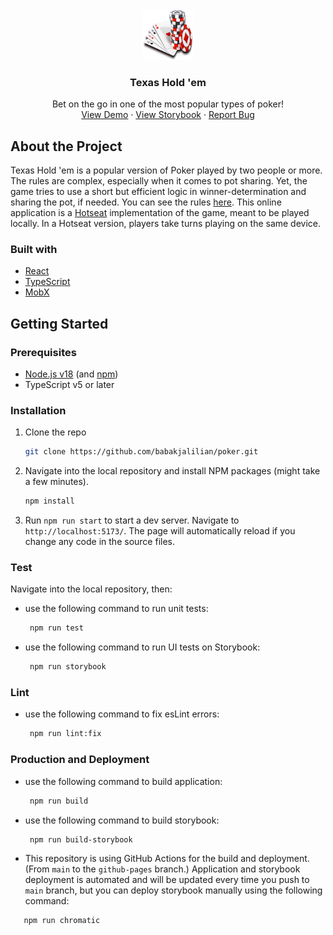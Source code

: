 <div id="top"></div>

<br />
<div align="center">
  <a href="https://github.com/babakjalilian/Read_Me_Test">
    <img src="src/textures/card_image.png" alt="Logo" width="80" height="80">
  </a>

<h3 align="center">Texas Hold 'em</h3>

  <p align="center">
    Bet on the go in one of the most popular types of poker!
    <br />
    <a href="https://babakjalilian.github.io/poker/">View Demo</a>
    ·
    <a href="https://64490d38c9d380ea6fbfb8a6-qyyygmgvbh.chromatic.com/">View Storybook</a>
    ·
    <a href="https://github.com/babakjalilian/poker/issues">Report Bug</a>
  </p>
</div>

## About the Project

Texas Hold \'em is a popular version of Poker played by two people or more. The rules are complex, especially when it comes to pot sharing. Yet, the game tries to use a short but efficient logic in winner-determination and sharing the pot, if needed. You can see the rules [here](https://en.wikipedia.org/wiki/Texas_hold_'em#Rules "Texas Hold 'em rules").
This online application is a [Hotseat](https://en.wikipedia.org/wiki/Hotseat_%28multiplayer_mode%29 'Hotseat') implementation of the game, meant to be played locally. In a Hotseat version, players take turns playing on the same device.

### Built with

- [React](https://reactjs.org/)
- [TypeScript](https://typescriptlang.org/)
- [MobX](https://mobx.js.org/README.html 'MobX')

## Getting Started

### Prerequisites

- [Node.js v18](https://nodejs.org/en/download/) (and [npm](https://www.npmjs.com/))
- TypeScript v5 or later

### Installation

1. Clone the repo
   ```sh
   git clone https://github.com/babakjalilian/poker.git
   ```
2. Navigate into the local repository and install NPM packages (might take a few minutes).

   ```sh
   npm install
   ```

3. Run `npm run start` to start a dev server. Navigate to `http://localhost:5173/`. The page will automatically reload if you change any code in the source files.

### Test

Navigate into the local repository, then:

- use the following command to run unit tests:
  ```sh
   npm run test
  ```
- use the following command to run UI tests on Storybook:
  ```sh
   npm run storybook
  ```

### Lint

- use the following command to fix esLint errors:
  ```sh
   npm run lint:fix
  ```

### Production and Deployment

- use the following command to build application:
  ```sh
   npm run build
  ```
- use the following command to build storybook:
  ```sh
   npm run build-storybook
  ```
- This repository is using GitHub Actions for the build and deployment.
  (From `main` to the `github-pages` branch.)
  Application and storybook deployment is automated and will be updated every time you push to ` main` branch, but you can deploy storybook manually using the following command:

```sh
   npm run chromatic
```
